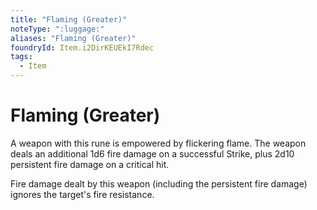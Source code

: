 ```yaml
---
title: "Flaming (Greater)"
noteType: ":luggage:"
aliases: "Flaming (Greater)"
foundryId: Item.i2DirKEUEkI7Rdec
tags:
  - Item
---
```


# Flaming (Greater)

A weapon with this rune is empowered by flickering flame. The weapon deals an additional 1d6 fire damage on a successful Strike, plus 2d10 persistent fire damage on a critical hit.

Fire damage dealt by this weapon (including the persistent fire damage) ignores the target's fire resistance.
